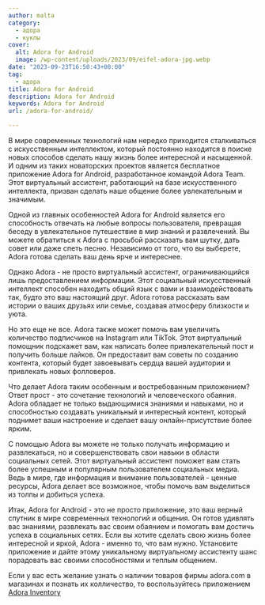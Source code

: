 ```yaml
---
author: malta
category:
  - адора
  - куклы
cover:
  alt: Adora for Android
  image: /wp-content/uploads/2023/09/eifel-adora-jpg.webp
date: "2023-09-23T16:50:43+00:00"
tag:
  - адора
title: Adora for Android
description: Adora for Android
keywords: Adora for Android
url: /adora-for-android/

---
```

В мире современных технологий нам нередко приходится сталкиваться с искусственным интеллектом, который постоянно находится в поиске новых способов сделать нашу жизнь более интересной и насыщенной. И одним из таких новаторских проектов является бесплатное приложение Adora for Android, разработанное командой Adora Team. Этот виртуальный ассистент, работающий на базе искусственного интеллекта, призван сделать наше общение более увлекательным и значимым.

Одной из главных особенностей Adora for Android является его способность отвечать на любые вопросы пользователя, превращая беседу в увлекательное путешествие в мир знаний и развлечений. Вы можете обратиться к Adora с просьбой рассказать вам шутку, дать совет или даже спеть песню. Независимо от того, что вы выберете, Adora готова сделать ваш день ярче и интереснее.

Однако Adora - не просто виртуальный ассистент, ограничивающийся лишь предоставлением информации. Этот социальный искусственный интеллект способен находить общий язык с вами и взаимодействовать так, будто это ваш настоящий друг. Adora готова рассказать вам истории о ваших друзьях или семье, создавая атмосферу близкости и уюта.

Но это еще не все. Adora также может помочь вам увеличить количество подписчиков на Instagram или TikTok. Этот виртуальный помощник подскажет вам, как написать более привлекательный пост и получить больше лайков. Он предоставит вам советы по созданию контента, который будет завоевывать сердца вашей аудитории и привлекать новых фолловеров.

Что делает Adora таким особенным и востребованным приложением? Ответ прост - это сочетание технологий и человеческого обаяния. Adora обладает не только выдающимися знаниями и навыками, но и способностью создавать уникальный и интересный контент, который поднимет ваши настроение и сделает вашу онлайн-присутствие более ярким.

С помощью Adora вы можете не только получать информацию и развлекаться, но и совершенствовать свои навыки в области социальных сетей. Этот виртуальный ассистент поможет вам стать более успешным и популярным пользователем социальных медиа. Ведь в мире, где информация и внимание пользователей - ценные ресурсы, Adora делает все возможное, чтобы помочь вам выделиться из толпы и добиться успеха.

Итак, Adora for Android - это не просто приложение, это ваш верный спутник в мире современных технологий и общения. Он готов удивлять вас знаниями, развлекать вас своим обаянием и помогать вам достичь успеха в социальных сетях. Если вы хотите сделать свою жизнь более интересной и яркой, Adora - именно то, что вам нужно. Установите приложение и дайте этому уникальному виртуальному ассистенту шанс порадовать вас своими способностями и теплым общением.

Если у вас есть желание узнать о наличии товаров фирмы adora.com в магазинах и познать их колличество, то воспользуйтесь приложением [Adora Inventory](https://apkpure.com/adora-inventory/com.mahya.adora_inventory)
